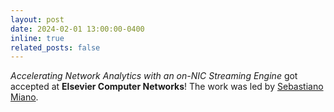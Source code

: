 ```yaml
---
layout: post
date: 2024-02-01 13:00:00-0400
inline: true
related_posts: false
---
```


<i>Accelerating Network Analytics with an on-NIC Streaming Engine</i> got accepted at <b>Elsevier Computer Networks</b>! The work was led by [Sebastiano Miano](https://sebymiano.github.io/).
